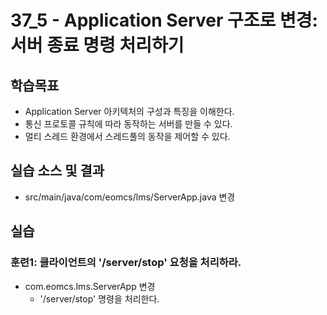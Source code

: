 # 37_5 - Application Server 구조로 변경: 서버 종료 명령 처리하기

## 학습목표

- Application Server 아키텍처의 구성과 특징을 이해한다.
- 통신 프로토콜 규칙에 따라 동작하는 서버를 만들 수 있다.
- 멀티 스레드 환경에서 스레드풀의 동작을 제어할 수 있다.

## 실습 소스 및 결과

- src/main/java/com/eomcs/lms/ServerApp.java 변경

## 실습  

### 훈련1: 클라이언트의 '/server/stop' 요청을 처리하라.

- com.eomcs.lms.ServerApp 변경
  - '/server/stop' 명령을 처리한다.
  